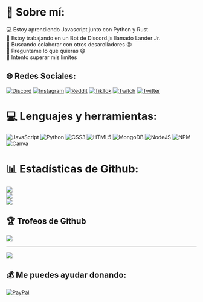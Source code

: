 # 💫 Sobre mí:
💻 Estoy aprendiendo Javascript junto con Python y Rust<br>🔭 Estoy trabajando en un Bot de Discord.js llamado Lander Jr.<br>👯 Buscando colaborar con otros desarolladores 😉<br>💬 Preguntame lo que quieras 😄<br>🧗 Intento superar mis limites<br>


## 🌐 Redes Sociales:
[![Discord](https://img.shields.io/badge/Discord-%237289DA.svg?logo=discord&logoColor=white)](htttps://discord.gg/https://discord.gg/DYqbaVNSQD) [![Instagram](https://img.shields.io/badge/Instagram-%23E4405F.svg?logo=Instagram&logoColor=white)](https://instagram.com/_.lander._2008) [![Reddit](https://img.shields.io/badge/Reddit-%23FF4500.svg?logo=Reddit&logoColor=white)](https://reddit.com/user/Lander4K) [![TikTok](https://img.shields.io/badge/TikTok-%23000000.svg?logo=TikTok&logoColor=white)](https://tiktok.com/@fw.lander) [![Twitch](https://img.shields.io/badge/Twitch-%239146FF.svg?logo=Twitch&logoColor=white)](https://twitch.tv/Lander4K) [![Twitter](https://img.shields.io/badge/Twitter-%231DA1F2.svg?logo=Twitter&logoColor=white)](https://twitter.com/LanderDelgado2) 

# 💻 Lenguajes y herramientas:
![JavaScript](https://img.shields.io/badge/javascript-%23323330.svg?style=for-the-badge&logo=javascript&logoColor=%23F7DF1E) ![Python](https://img.shields.io/badge/python-3670A0?style=for-the-badge&logo=python&logoColor=ffdd54) ![CSS3](https://img.shields.io/badge/css3-%231572B6.svg?style=for-the-badge&logo=css3&logoColor=white) ![HTML5](https://img.shields.io/badge/html5-%23E34F26.svg?style=for-the-badge&logo=html5&logoColor=white) ![MongoDB](https://img.shields.io/badge/MongoDB-%234ea94b.svg?style=for-the-badge&logo=mongodb&logoColor=white) ![NodeJS](https://img.shields.io/badge/node.js-6DA55F?style=for-the-badge&logo=node.js&logoColor=white) ![NPM](https://img.shields.io/badge/NPM-%23000000.svg?style=for-the-badge&logo=npm&logoColor=white) ![Canva](https://img.shields.io/badge/Canva-%2300C4CC.svg?style=for-the-badge&logo=Canva&logoColor=white)
# 📊 Estadísticas de Github:
![](https://github-readme-stats.vercel.app/api?username=Lander4K&theme=dark&hide_border=false&include_all_commits=false&count_private=false)<br/>
![](https://github-readme-streak-stats.herokuapp.com/?user=Lander4K&theme=dark&hide_border=false)<br/>
![](https://github-readme-stats.vercel.app/api/top-langs/?username=Lander4K&theme=dark&hide_border=false&include_all_commits=false&count_private=false&layout=compact)

## 🏆 Trofeos de Github
![](https://github-profile-trophy.vercel.app/?username=Lander4K&theme=radical&no-frame=false&no-bg=true&margin-w=4)

---
[![](https://visitcount.itsvg.in/api?id=Lander4K&icon=0&color=0)](https://visitcount.itsvg.in)

  ## 💰 Me puedes ayudar donando:
  [![PayPal](https://img.shields.io/badge/PayPal-00457C?style=for-the-badge&logo=paypal&logoColor=white)](https://paypal.me/magapaynetwork) 

  <!-- Proudly created with GPRM ( https://gprm.itsvg.in ) -->
  

